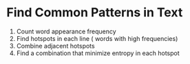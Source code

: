 # Find Common Patterns in Text

1. Count word appearance frequency
2. Find hotspots in each line ( words with high frequencies)
3. Combine adjacent hotspots
4. Find a combination that minimize entropy in each hotspot